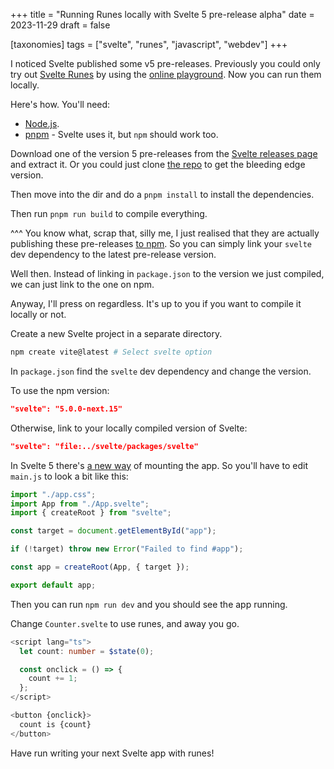 +++
title = "Running Runes locally with Svelte 5 pre-release alpha"
date = 2023-11-29
draft = false

[taxonomies]
tags = ["svelte", "runes", "javascript", "webdev"]
+++

I noticed Svelte published some v5 pre-releases. Previously you could only try out [Svelte Runes](https://svelte.dev/blog/runes) by using the [online playground](https://svelte-5-preview.vercel.app). Now you can run them locally.

Here's how. You'll need:

- [Node.js](https://nodejs.org).
- [pnpm](https://pnpm.io) - Svelte uses it, but `npm` should work too.

Download one of the version 5 pre-releases from the [Svelte releases page](https://github.com/sveltejs/svelte/releases) and extract it. Or you could just clone [the repo](https://github.com/sveltejs/svelte) to get the bleeding edge version.

Then move into the dir and do a `pnpm install` to install the dependencies.

Then run `pnpm run build` to compile everything.

^^^ You know what, scrap that, silly me, I just realised that they are actually publishing these pre-releases [to npm](https://www.npmjs.com/package/svelte?activeTab=versions). So you can simply link your `svelte` dev dependency to the latest pre-release version.

Well then. Instead of linking in `package.json` to the version we just compiled, we can just link to the one on npm.

Anyway, I'll press on regardless. It's up to you if you want to compile it locally or not.

Create a new Svelte project in a separate directory.

```bash
npm create vite@latest # Select svelte option
```
In `package.json` find the `svelte` dev dependency and change the version.

To use the npm version:

```json
"svelte": "5.0.0-next.15"
```

Otherwise, link to your locally compiled version of Svelte:

```json
"svelte": "file:../svelte/packages/svelte"
```

In Svelte 5 there's [a new way](https://svelte-5-preview.vercel.app/docs/breaking-changes#components-are-no-longer-classes) of mounting the app. So you'll have to edit `main.js` to look a bit like this:

```typescript
import "./app.css";
import App from "./App.svelte";
import { createRoot } from "svelte";

const target = document.getElementById("app");

if (!target) throw new Error("Failed to find #app");

const app = createRoot(App, { target });

export default app;
```

Then you can run `npm run dev` and you should see the app running.

Change `Counter.svelte` to use runes, and away you go.

```typescript
<script lang="ts">
  let count: number = $state(0);

  const onclick = () => {
    count += 1;
  };
</script>

<button {onclick}>
  count is {count}
</button>
```

Have run writing your next Svelte app with runes!